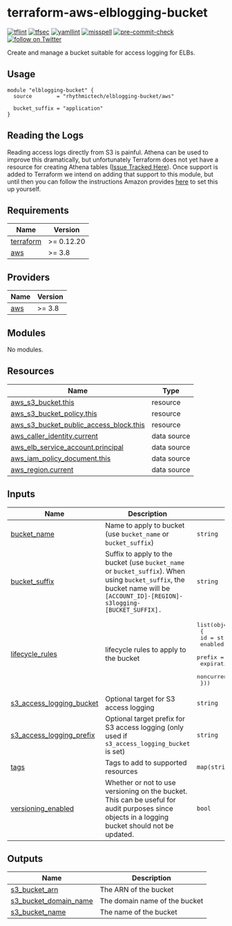 # terraform-aws-elblogging-bucket
[![tflint](https://github.com/rhythmictech/terraform-aws-elblogging-bucket/workflows/tflint/badge.svg?branch=master&event=push)](https://github.com/rhythmictech/terraform-aws-elblogging-bucket/actions?query=workflow%3Atflint+event%3Apush+branch%3Amaster)
[![tfsec](https://github.com/rhythmictech/terraform-aws-elblogging-bucket/workflows/tfsec/badge.svg?branch=master&event=push)](https://github.com/rhythmictech/terraform-aws-elblogging-bucket/actions?query=workflow%3Atfsec+event%3Apush+branch%3Amaster)
[![yamllint](https://github.com/rhythmictech/terraform-aws-elblogging-bucket/workflows/yamllint/badge.svg?branch=master&event=push)](https://github.com/rhythmictech/terraform-aws-elblogging-bucket/actions?query=workflow%3Ayamllint+event%3Apush+branch%3Amaster)
[![misspell](https://github.com/rhythmictech/terraform-aws-elblogging-bucket/workflows/misspell/badge.svg?branch=master&event=push)](https://github.com/rhythmictech/terraform-aws-elblogging-bucket/actions?query=workflow%3Amisspell+event%3Apush+branch%3Amaster)
[![pre-commit-check](https://github.com/rhythmictech/terraform-aws-elblogging-bucket/workflows/pre-commit-check/badge.svg?branch=master&event=push)](https://github.com/rhythmictech/terraform-aws-elblogging-bucket/actions?query=workflow%3Apre-commit-check+event%3Apush+branch%3Amaster)
<a href="https://twitter.com/intent/follow?screen_name=RhythmicTech"><img src="https://img.shields.io/twitter/follow/RhythmicTech?style=social&logo=twitter" alt="follow on Twitter"></a>

Create and manage a bucket suitable for access logging for ELBs.

## Usage
```
module "elblogging-bucket" {
  source        = "rhythmictech/elblogging-bucket/aws"

  bucket_suffix = "application"
}
```

## Reading the Logs
Reading access logs directly from S3 is painful.
Athena can be used to improve this dramatically, but unfortunately Terraform does not yet have a resource for creating Athena tables ([Issue Tracked Here](https://github.com/hashicorp/terraform-provider-aws/issues/12129)).
Once support is added to Terraform we intend on adding that support to this module, but until then you can follow the instructions Amazon provides [here](https://docs.aws.amazon.com/athena/latest/ug/application-load-balancer-logs.html) to set this up yourself.

<!-- BEGINNING OF PRE-COMMIT-TERRAFORM DOCS HOOK -->
## Requirements

| Name | Version |
|------|---------|
| <a name="requirement_terraform"></a> [terraform](#requirement\_terraform) | >= 0.12.20 |
| <a name="requirement_aws"></a> [aws](#requirement\_aws) | >= 3.8 |

## Providers

| Name | Version |
|------|---------|
| <a name="provider_aws"></a> [aws](#provider\_aws) | >= 3.8 |

## Modules

No modules.

## Resources

| Name | Type |
|------|------|
| [aws_s3_bucket.this](https://registry.terraform.io/providers/hashicorp/aws/latest/docs/resources/s3_bucket) | resource |
| [aws_s3_bucket_policy.this](https://registry.terraform.io/providers/hashicorp/aws/latest/docs/resources/s3_bucket_policy) | resource |
| [aws_s3_bucket_public_access_block.this](https://registry.terraform.io/providers/hashicorp/aws/latest/docs/resources/s3_bucket_public_access_block) | resource |
| [aws_caller_identity.current](https://registry.terraform.io/providers/hashicorp/aws/latest/docs/data-sources/caller_identity) | data source |
| [aws_elb_service_account.principal](https://registry.terraform.io/providers/hashicorp/aws/latest/docs/data-sources/elb_service_account) | data source |
| [aws_iam_policy_document.this](https://registry.terraform.io/providers/hashicorp/aws/latest/docs/data-sources/iam_policy_document) | data source |
| [aws_region.current](https://registry.terraform.io/providers/hashicorp/aws/latest/docs/data-sources/region) | data source |

## Inputs

| Name | Description | Type | Default | Required |
|------|-------------|------|---------|:--------:|
| <a name="input_bucket_name"></a> [bucket\_name](#input\_bucket\_name) | Name to apply to bucket (use `bucket_name` or `bucket_suffix`) | `string` | `null` | no |
| <a name="input_bucket_suffix"></a> [bucket\_suffix](#input\_bucket\_suffix) | Suffix to apply to the bucket (use `bucket_name` or `bucket_suffix`). When using `bucket_suffix`, the bucket name will be `[ACCOUNT_ID]-[REGION]-s3logging-[BUCKET_SUFFIX].` | `string` | `"elblogging"` | no |
| <a name="input_lifecycle_rules"></a> [lifecycle\_rules](#input\_lifecycle\_rules) | lifecycle rules to apply to the bucket | <pre>list(object(<br>    {<br>      id                            = string<br>      enabled                       = bool<br>      prefix                        = string<br>      expiration                    = number<br>      noncurrent_version_expiration = number<br>  }))</pre> | `[]` | no |
| <a name="input_s3_access_logging_bucket"></a> [s3\_access\_logging\_bucket](#input\_s3\_access\_logging\_bucket) | Optional target for S3 access logging | `string` | `null` | no |
| <a name="input_s3_access_logging_prefix"></a> [s3\_access\_logging\_prefix](#input\_s3\_access\_logging\_prefix) | Optional target prefix for S3 access logging (only used if `s3_access_logging_bucket` is set) | `string` | `null` | no |
| <a name="input_tags"></a> [tags](#input\_tags) | Tags to add to supported resources | `map(string)` | `{}` | no |
| <a name="input_versioning_enabled"></a> [versioning\_enabled](#input\_versioning\_enabled) | Whether or not to use versioning on the bucket. This can be useful for audit purposes since objects in a logging bucket should not be updated. | `bool` | `true` | no |

## Outputs

| Name | Description |
|------|-------------|
| <a name="output_s3_bucket_arn"></a> [s3\_bucket\_arn](#output\_s3\_bucket\_arn) | The ARN of the bucket |
| <a name="output_s3_bucket_domain_name"></a> [s3\_bucket\_domain\_name](#output\_s3\_bucket\_domain\_name) | The domain name of the bucket |
| <a name="output_s3_bucket_name"></a> [s3\_bucket\_name](#output\_s3\_bucket\_name) | The name of the bucket |
<!-- END OF PRE-COMMIT-TERRAFORM DOCS HOOK -->

